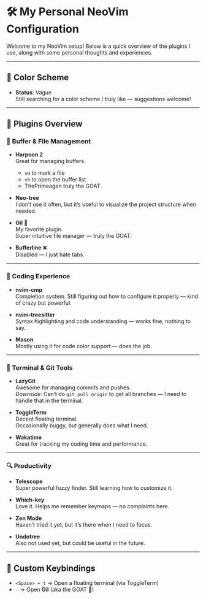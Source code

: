 # 🛠️ My Personal NeoVim Configuration

Welcome to my NeoVim setup! Below is a quick overview of the plugins I use, along with some personal thoughts and experiences.

---

## 🎨 Color Scheme

- **Status**: Vague  
  Still searching for a color scheme I truly like — suggestions welcome!

---

## 🔌 Plugins Overview

### 🔁 Buffer & File Management

- **Harpoon 2**  
  Great for managing buffers.  
  - `vH` to mark a file  
  - `vh` to open the buffer list  
  - ThePrimeagen truly the GOAT

- **Neo-tree**  
  I don’t use it often, but it’s useful to visualize the project structure when needed.

- **Oil** 🚀  
  My favorite plugin.  
  Super intuitive file manager — truly the GOAT.

- **Bufferline** ❌  
  Disabled — I just hate tabs.

---

### 🧠 Coding Experience

- **nvim-cmp**  
  Completion system. Still figuring out how to configure it properly — kind of crazy but powerful.

- **nvim-treesitter**  
  Syntax highlighting and code understanding — works fine, nothing to say.

- **Mason**  
  Mostly using it for code color support — does the job.

---

### 🔧 Terminal & Git Tools

- **LazyGit**  
  Awesome for managing commits and pushes.  
  _Downside_: Can’t do `git pull origin` to get all branches — I need to handle that in the terminal.

- **ToggleTerm**  
  Decent floating terminal.  
  Occasionally buggy, but generally does what I need.

- **Wakatime**  
  Great for tracking my coding time and performance.

---

### 🔍 Productivity

- **Telescope**  
  Super powerful fuzzy finder. Still learning how to customize it.

- **Which-key**  
  Love it. Helps me remember keymaps — no complaints here.

- **Zen Mode**  
  Haven’t tried it yet, but it’s there when I need to focus.

- **Undotree**  
  Also not used yet, but could be useful in the future.

---

## 🧠 Custom Keybindings

- `<Space> + t` → Open a floating terminal (via ToggleTerm)  
- `-` → Open **Oil** (aka the GOAT 🐐)


